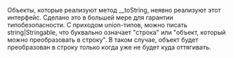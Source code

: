 Объекты, которые реализуют метод __toString, неявно реализуют этот интерфейс. Сделано это в большей мере для гарантии типобезопасности. С приходом union-типов, можно писать string|Stringable, что буквально означает "строка" или "объект, который можно преобразовать в строку". В таком случае, объект будет преобразован в строку только когда уже не будет куда оттягивать.